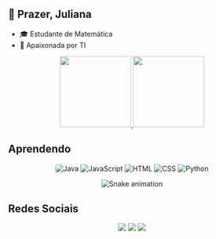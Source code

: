 ## 🙋 Prazer, Juliana 
- 🎓 Estudante de Matemática 
- 💜 Apaixonada por TI

<div align="center">
  <a href="https://github.com/adamsjuliana">
  <img height="145em" src="https://github-readme-stats.vercel.app/api?username=adamsjuliana&show_icons=true&theme=cobalt&include_all_commits=true&count_private=true"/>
  <img height="145em" src="https://github-readme-stats.vercel.app/api/top-langs/?username=adamsjuliana&layout=compact&langs_count=7&theme=cobalt"/></a>
</div>

  ## Aprendendo
  
<div align="center">
  <img align="center" style="border-radius:4px" alt="Java" src="https://img.shields.io/badge/Java-ED8B00?style=for-the-badge&logo=java&logoColor=white">
  <img align="center" alt="JavaScript" src="https://img.shields.io/badge/JavaScript-323330?style=for-the-badge&logo=javascript&logoColor=F7DF1E">
  <img align="center" alt="HTML" src="https://img.shields.io/badge/HTML5-E34F26?style=for-the-badge&logo=html5&logoColor=white">
  <img align="center" alt="CSS" src="https://img.shields.io/badge/CSS-239120?&style=for-the-badge&logo=css3&logoColor=white">
  <img align="center" alt="Python" src="https://img.shields.io/badge/Python-3776AB?style=for-the-badge&logo=python&logoColor=white">

  ![Snake animation](https://github.com/adamsjuliana/adamsjuliana/blob/output/github-contribution-grid-snake.svg)
  
</div>

 ## Redes Sociais
<div align="center"> 
  <a href="https://instagram.com/adamsjuliana" target="_blank"><img src="https://img.shields.io/badge/-Instagram-%23E4405F?style=for-the-badge&logo=instagram&logoColor=white" target="_blank"></a>
  <a href = "mailto:julianapadams@gmail.com"><img src="https://img.shields.io/badge/-Gmail-%23333?style=for-the-badge&logo=gmail&logoColor=white" target="_blank"></a>
  <a href="" target="_blank"><img src="https://img.shields.io/badge/-LinkedIn-%230077B5?style=for-the-badge&logo=linkedin&logoColor=white" target="_blank"></a> 
</div>
